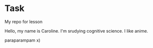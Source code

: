 # Task
My repo for lesson

Hello, my name is Caroline. I'm srudying cognitive science. I like anime.

paraparampam x)
